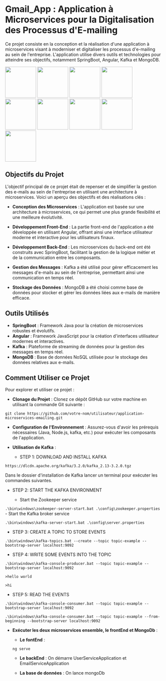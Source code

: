 # Gmail_App : Application à Microservices pour la Digitalisation des Processus d'E-mailing

Ce projet consiste en la conception et la réalisation d'une application à microservices visant à moderniser et digitaliser les processus d'e-mailing au sein de l'entreprise. L'application utilise divers outils et technologies pour atteindre ses objectifs, notamment SpringBoot, Angular, Kafka et MongoDB.
<p>
<img width="100" src="https://github.com/TalebNawal/Gmail_App/assets/101468806/3b334351-b4ff-4f73-a998-a02b9dd282e7">
<img width="100" src="https://github.com/TalebNawal/Gmail_App/assets/101468806/eb68cacc-26d4-448e-878c-b14898c74cbe">

<img width="100" src="https://github.com/TalebNawal/Gmail_App/assets/101468806/213e4305-4c6e-48e7-803e-9e038ef4e900">
<img width="100" src="https://github.com/TalebNawal/Gmail_App/assets/101468806/241d5859-13f2-4a7d-9eb5-a736adc8c1f1">
<img width="100" src="https://github.com/TalebNawal/Gmail_App/assets/101468806/11dce71b-245f-47ae-bbcb-61f8cd5f7136">
<img width="100" src="https://github.com/TalebNawal/Gmail_App/assets/101468806/2e04e46b-152a-4b7d-b1f6-a6babaf7ffc5">
<img width="100" src="https://github.com/TalebNawal/Gmail_App/assets/101468806/1abf839d-a869-42ba-9720-d856d0946d60">
<img width="100" src="https://github.com/TalebNawal/Gmail_App/assets/101468806/aafac9f1-2589-47e8-a3e5-e4ad8a655c17">
<img width="100" src="https://github.com/TalebNawal/Gmail_App/assets/101468806/2ea76169-3d4a-43ca-8ec3-3fe961dec6d0">
</p>



## Objectifs du Projet

L'objectif principal de ce projet était de repenser et de simplifier la gestion des e-mails au sein de l'entreprise en utilisant une architecture à microservices. Voici un aperçu des objectifs et des réalisations clés :

- **Conception des Microservices** : L'application est basée sur une architecture à microservices, ce qui permet une plus grande flexibilité et une meilleure évolutivité.

- **Développement Front-End** : La partie front-end de l'application a été développée en utilisant Angular, offrant ainsi une interface utilisateur moderne et interactive pour les utilisateurs finaux.

- **Développement Back-End** : Les microservices du back-end ont été construits avec SpringBoot, facilitant la gestion de la logique métier et de la communication entre les composants.

- **Gestion des Messages** : Kafka a été utilisé pour gérer efficacement les messages d'e-mails au sein de l'entreprise, permettant ainsi une communication en temps réel.

- **Stockage des Données** : MongoDB a été choisi comme base de données pour stocker et gérer les données liées aux e-mails de manière efficace.

## Outils Utilisés

- **SpringBoot** : Framework Java pour la création de microservices robustes et évolutifs.
- **Angular** : Framework JavaScript pour la création d'interfaces utilisateur modernes et interactives.
- **Kafka** : Plateforme de streaming de données pour la gestion des messages en temps réel.
- **MongoDB** : Base de données NoSQL utilisée pour le stockage des données relatives aux e-mails.
  
## Comment Utiliser ce Projet


Pour explorer et utiliser ce projet :

- **Clonage du Projet** : Clonez ce dépôt GitHub sur votre machine en utilisant la commande Git suivante :

```git clone https://github.com/votre-nom/utilisateur/application-microservices-emailing.git```

- **Configuration de l'Environnement** : Assurez-vous d'avoir les prérequis nécessaires (Java, Node.js, kafka, etc.) pour exécuter les composants de l'application.
- **Utilisation de Kafka** :

  - STEP 1: DOWNLOAD AND INSTALL KAFKA

```https://dlcdn.apache.org/kafka/3.2.0/kafka_2.13-3.2.0.tgz```
 
 Dans le dossier d'installation de Kafka lancer un terminal pour exécuter les commandes suivantes.

  - STEP 2: START THE KAFKA ENVIRONMENT

    - Start the Zookeeper service

```.\bin\windows\zookeeper-server-start.bat .\config\zookeeper.properties``` 
    - Start the Kafka broker service

```.\bin\windows\kafka-server-start.bat .\config\server.properties```
 
  - STEP 3: CREATE A TOPIC TO STORE EVENTS

```.\bin\windows\kafka-topics.bat --create --topic topic-example --bootstrap-server localhost:9092```

  - STEP 4: WRITE SOME EVENTS INTO THE TOPIC

```.\bin\windows\kafka-console-producer.bat --topic topic-example --bootstrap-server localhost:9092```

```>hello world```

```>hi```

  - STEP 5: READ THE EVENTS

```.\bin\windows\kafka-console-consumer.bat --topic topic-example --bootstrap-server localhost:9092```

```.\bin\windows\kafka-console-consumer.bat --topic topic-example --from-beginning --bootstrap-server localhost:9092```

- **Exécuter les deux microservices ensemble, le frontEnd et MongoDb** :
  - **Le fontEnd** :
    
  ```ng serve```
  
  - **Le backEnd** : On démarre UserServiceApplication et EmailServiceApplication

  - **La base de données** : On lance mongoDb
  

 





